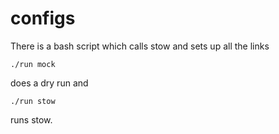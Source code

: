 # configs

There is a bash script which calls stow and sets up all the links


`./run mock` 

does a dry run and

`./run stow`

runs stow.
